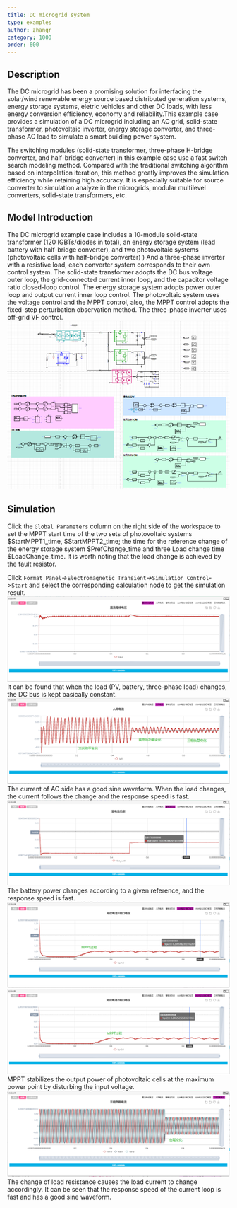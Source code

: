 ```yaml
---
title: DC microgrid system
type: examples
author: zhangr
category: 1000
order: 600
---
```


## Description
The DC microgrid has been a promising solution for interfacing the solar/wind renewable energy source based distributed generation systems, energy storage systems, eletric vehicles and other DC loads, with less energy conversion efficiency, economy and reliability.This example case provides a simulation of a DC microgrid including an AC grid, solid-state transformer, photovoltaic inverter, energy storage converter, and three-phase AC load to simulate a smart building power system.

The switching modules (solid-state transformer, three-phase H-bridge converter, and half-bridge converter) in this example case use a fast switch search modeling method. Compared with the traditional switching algorithm based on interpolation iteration, this method greatly improves the simulation efficiency while retaining high accuracy. It is especially suitable for source converter to simulation analyze in the microgrids, modular multilevel converters, solid-state transformers, etc. 

## Model Introduction
The DC microgrid example case includes a 10-module solid-state transformer (120 IGBTs/diodes in total), an energy storage system (lead battery with half-bridge converter), and two photovoltaic systems (photovoltaic cells with half-bridge converter) ) And a three-phase inverter with a resistive load, each converter system corresponds to their own control system. The solid-state transformer adopts the DC bus voltage outer loop, the grid-connected current inner loop, and the capacitor voltage ratio closed-loop control. The energy storage system adopts power outer loop and output current inner loop control. The photovoltaic system uses the voltage control and the MPPT control, also, the MPPT control adopts the fixed-step perturbation observation method. The three-phase inverter uses off-grid VF control.
![拓扑图](DCgrid/DCgrid.png "The topology diagram of DC microgrid")

## Simulation
Click the `Global Parameters` column on the right side of the workspace to set the MPPT start time of the two sets of photovoltaic systems \$StartMPPT1\_time, \$StartMPPT2\_time; the time for the reference change of the energy storage system \$PrefChange\_time and three Load change time \$LoadChange\_time. It is worth noting that the load change is achieved by the fault resistor.

Click `Format Panel`->`Electromagnetic Transient`->`Simulation Control`->`Start` and select the corresponding calculation node to get the simulation result.
![仿真结果图](DCgrid/T.png "The voltage of the DC bus")
It can be found that when the load (PV, battery, three-phase load) changes, the DC bus is kept basically constant.
![仿真结果图](DCgrid/T2.png "The current of AC side")
The current of AC side has a good sine waveform. When the load changes, the current follows the change and the response speed is fast.
![仿真结果图](DCgrid/T3.png "The power of the battery")
The battery power changes according to a given reference, and the response speed is fast.
![仿真结果图](DCgrid/T4.png "The voltage of PV1")
![仿真结果图](DCgrid/T6.png "The voltage of PV2")
MPPT stabilizes the output power of photovoltaic cells at the maximum power point by disturbing the input voltage.
![仿真结果图](DCgrid/T7.png "The current of the three-phase load")
The change of load resistance causes the load current to change accordingly. It can be seen that the response speed of the current loop is fast and has a good sine waveform.
